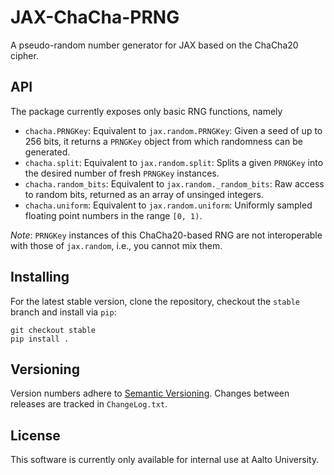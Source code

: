 # JAX-ChaCha-PRNG

A pseudo-random number generator for JAX based on the ChaCha20 cipher.

## API

The package currently exposes only basic RNG functions, namely

- `chacha.PRNGKey`: Equivalent to `jax.random.PRNGKey`: Given a seed of up to 256 bits, it returns a `PRNGKey` object from which randomness can be generated.
- `chacha.split`: Equivalent to `jax.random.split`: Splits a given `PRNGKey` into the desired number of fresh `PRNGKey` instances.
- `chacha.random_bits`: Equivalent to `jax.random._random_bits`: Raw access to random bits, returned as an array of unsinged integers.
- `chacha.uniform`: Equivalent to `jax.random.uniform`: Uniformly sampled floating point numbers in the range `[0, 1)`.

*Note*: `PRNGKey` instances of this ChaCha20-based RNG are not interoperable with those of `jax.random`, i.e., you cannot mix them.

## Installing

For the latest stable version, clone the repository, checkout the `stable`
branch and install via `pip`:
```
git checkout stable
pip install .
```

## Versioning

Version numbers adhere to [Semantic Versioning](https://semver.org/). Changes between releases are tracked in `ChangeLog.txt`.

## License

This software is currently only available for internal use at Aalto University.
